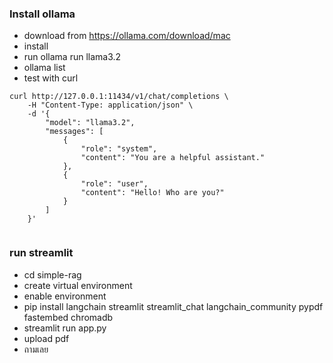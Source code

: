 ### Install ollama

- download from https://ollama.com/download/mac
- install
- run ollama run llama3.2
- ollama list
- test with curl

```
curl http://127.0.0.1:11434/v1/chat/completions \
    -H "Content-Type: application/json" \
    -d '{
        "model": "llama3.2",
        "messages": [
            {
                "role": "system",
                "content": "You are a helpful assistant."
            },
            {
                "role": "user",
                "content": "Hello! Who are you?"
            }
        ]
    }'


```

### run streamlit

- cd simple-rag
- create virtual environment
- enable environment
- pip install langchain streamlit streamlit_chat langchain_community pypdf fastembed chromadb
- streamlit run app.py
- upload pdf
- ถามเลย
